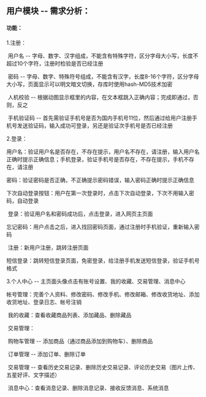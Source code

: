 ## 用户模块 -- 需求分析：

#### 功能：

1.注册：

​	用户名 -- 字母、数字、汉字组成，不能含有特殊字符，区分字母大小写，长度不超过10个字符，注册时检验是否已经注册

​	密码 -- 字母、数字、特殊符号组成，不能含有汉字，长度8-16个字符，区分字母大小写，页面显示可以明文暗文切换，存库时使用hash-MD5技术加密

​	人机校验 -- 根据动图显示框里的内容，在文本框跳入正确内容；完成即通过，否则，反之

​	手机验证码 -- 首先需验证手机号是否为国内手机号11位，然后通过给用户注册手机号发送验证码，输入成功可登录，另还是验证次手机号是否已经注册

2.登录：

​	用户名：验证用户名是否存在，不存在提示，用户名不存在，请注册，输入用户名正确时提示正确信息；手机登录，验证手机号是否存在，不存在提示，手机不存在，请注册

​	密码：验证密码是否正确，不正确提示密码错误，输入密码正确时提示正确信息

​	下次自动登录按钮：用户在第一次登录时，点击下次自动登录，下次不用输入密码，自动登录

​	登录：验证用户名和密码成功后，点击登录，进入网页主页面

​	忘记密码：用户点击之后，进入找回密码页面，通过注册时手机验证，重新输入密码

​	注册：新用户注册，跳转注册页面

​	短信登录：跳转短信登录页面，免密登录，给注册手机发送短信登录，验证手机号格式

3.个人中心 -- 主页面头像点击有账号设置、我的收藏、交易管理、消息中心

​	帐号管理：完善个人资料、修改密码、修改手机、修改邮箱、修改收货地址、添加收货地址、登录日志、帐号注销

​	我的收藏：查看收藏商品列表、添加藏品、删除藏品

​	交易管理：

​		购物车管理 -- 添加商品（通过商品添加到购物车）、删除商品

​		订单管理 -- 添加订单、删除订单

​		交易管理 -- 查看历史交易记录、删除历史交易记录、评论历史交易（图片上传、五星好评、文字描述）

​	消息中心：查看消息记录、删除消息记录、接收反馈消息、系统消息

​	

​	


